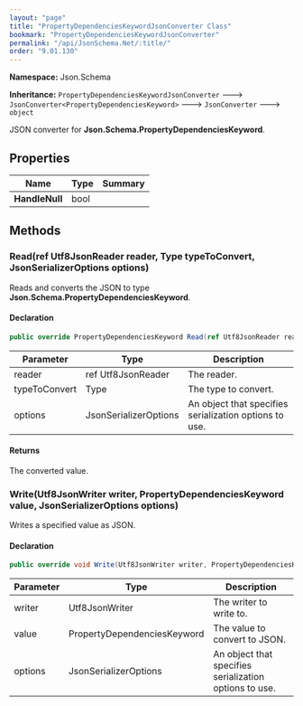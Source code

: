 ```yaml
---
layout: "page"
title: "PropertyDependenciesKeywordJsonConverter Class"
bookmark: "PropertyDependenciesKeywordJsonConverter"
permalink: "/api/JsonSchema.Net/:title/"
order: "9.01.130"
---
```

**Namespace:** Json.Schema

**Inheritance:**
`PropertyDependenciesKeywordJsonConverter`
 🡒 
`JsonConverter<PropertyDependenciesKeyword>`
 🡒 
`JsonConverter`
 🡒 
`object`

JSON converter for **Json.Schema.PropertyDependenciesKeyword**.

## Properties

| Name | Type | Summary |
|---|---|---|
| **HandleNull** | bool |  |

## Methods

### Read(ref Utf8JsonReader reader, Type typeToConvert, JsonSerializerOptions options)

Reads and converts the JSON to type **Json.Schema.PropertyDependenciesKeyword**.

#### Declaration

```c#
public override PropertyDependenciesKeyword Read(ref Utf8JsonReader reader, Type typeToConvert, JsonSerializerOptions options)
```

| Parameter | Type | Description |
|---|---|---|
| reader | ref Utf8JsonReader | The reader. |
| typeToConvert | Type | The type to convert. |
| options | JsonSerializerOptions | An object that specifies serialization options to use. |


#### Returns

The converted value.

### Write(Utf8JsonWriter writer, PropertyDependenciesKeyword value, JsonSerializerOptions options)

Writes a specified value as JSON.

#### Declaration

```c#
public override void Write(Utf8JsonWriter writer, PropertyDependenciesKeyword value, JsonSerializerOptions options)
```

| Parameter | Type | Description |
|---|---|---|
| writer | Utf8JsonWriter | The writer to write to. |
| value | PropertyDependenciesKeyword | The value to convert to JSON. |
| options | JsonSerializerOptions | An object that specifies serialization options to use. |


